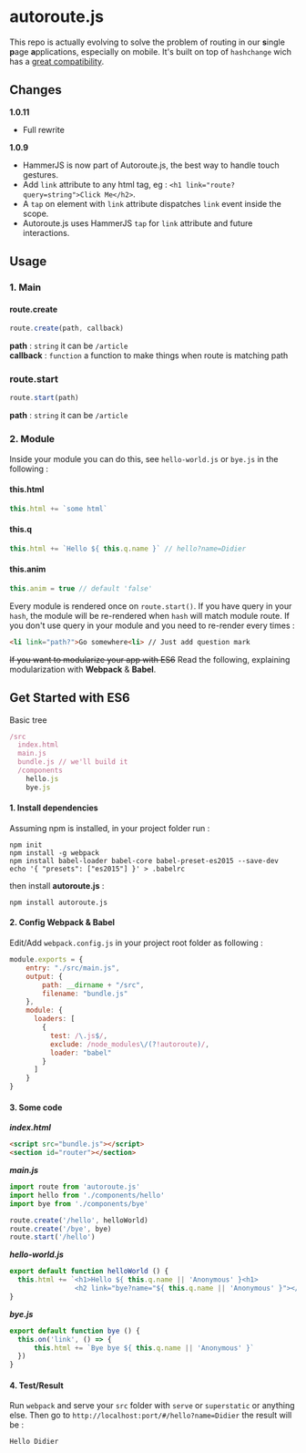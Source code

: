 # autoroute.js

This repo is actually evolving to solve the problem of routing in our **s**ingle **p**age **a**pplications, especially on mobile. It's built on top of `hashchange` wich has a [great compatibility](http://caniuse.com/#feat=hashchange).

## Changes

**1.0.11**

- Full rewrite

**1.0.9**

- HammerJS is now part of Autoroute.js, the best way to handle touch gestures.
- Add `link` attribute to any html tag, eg : `<h1 link="route?query=string">Click Me</h2>`.
- A `tap` on element with `link` attribute dispatches `link` event inside the scope.
- Autoroute.js uses HammerJS `tap` for `link` attribute and future interactions.

## Usage

### 1. Main

#### route.create
```javascript
route.create(path, callback)
```
**path** : `string` it can be `/article`  
**callback** : `function` a function to make things when route is matching path

### route.start
```javascript
route.start(path)
```
**path** : `string` it can be `/article`  

### 2. Module

Inside your module you can do this, see `hello-world.js` or `bye.js` in the following :

#### this.html
```javascript
this.html += `some html`
```

#### this.q
```javascript
this.html += `Hello ${ this.q.name }` // hello?name=Didier
```

#### this.anim
```javascript
this.anim = true // default 'false'
```

Every module is rendered once on `route.start()`. If you have query in your `hash`, the module will be re-rendered when `hash` will match module route. If you don't use query in your module and you need to re-render every times :

```html
<li link="path?">Go somewhere<li> // Just add question mark
```

~~If you want to modularize your app with ES6~~ Read the following, explaining modularization with **Webpack** & **Babel**.

## Get Started with ES6

Basic tree
```javascript
/src
  index.html
  main.js
  bundle.js // we'll build it
  /components
    hello.js
    bye.js
```
#### 1. Install dependencies

Assuming npm is installed, in your project folder run :
```
npm init
npm install -g webpack
npm install babel-loader babel-core babel-preset-es2015 --save-dev
echo '{ "presets": ["es2015"] }' > .babelrc
```

then install **autoroute.js** :

```
npm install autoroute.js
```

#### 2. Config Webpack & Babel
Edit/Add `webpack.config.js` in your project root folder as following :

```javascript
module.exports = {
    entry: "./src/main.js",
    output: {
        path: __dirname + "/src",
        filename: "bundle.js"
    },
    module: {
      loaders: [
        {
          test: /\.js$/,
          exclude: /node_modules\/(?!autoroute)/,
          loader: "babel"
        }
      ]
    }
}
```

#### 3. Some code

***index.html***
```html
<script src="bundle.js"></script>
<section id="router"></section>
```

***main.js***
```javascript
import route from 'autoroute.js'
import hello from './components/hello'
import bye from './components/bye'

route.create('/hello', helloWorld)
route.create('/bye', bye)
route.start('/hello')
```

***hello-world.js***
```javascript
export default function helloWorld () {
  this.html += `<h1>Hello ${ this.q.name || 'Anonymous' }<h1>
                <h2 link="bye?name="${ this.q.name || 'Anonymous' }"></h2>`
}
```

***bye.js***
```javascript
export default function bye () {
  this.on('link', () => {
      this.html += `Bye bye ${ this.q.name || 'Anonymous' }`
  })
}
```

#### 4. Test/Result

Run `webpack` and serve your `src` folder with `serve` or `superstatic` or anything else. Then go to `http://localhost:port/#/hello?name=Didier` the result will be :

```
Hello Didier
```
